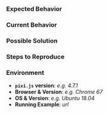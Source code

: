 <!--
Thank you for reporting an issue!

Before opening an issue _please_ check if a similar issue exists by
searching existing issues (https://github.com/pixijs/pixijs/issues).

If possible, please provide code that demonstrates the problem.
Links to a running example of the problem are best!

Before submitting please read:

Contributors guide: https://github.com/pixijs/pixijs/blob/dev/.github/CONTRIBUTING.md
Code of Conduct: https://github.com/pixijs/pixijs/blob/dev/.github/CODE_OF_CONDUCT.md
-->

<!-- Bug Report (delete if not applicable) -->
### Expected Behavior

### Current Behavior

### Possible Solution

### Steps to Reproduce

### Environment

- **`pixi.js` version**: _e.g. 4.7.1_
- **Browser & Version**: _e.g. Chrome 67_
- **OS & Version**: _e.g. Ubuntu 18.04_
- **Running Example**: _url_
